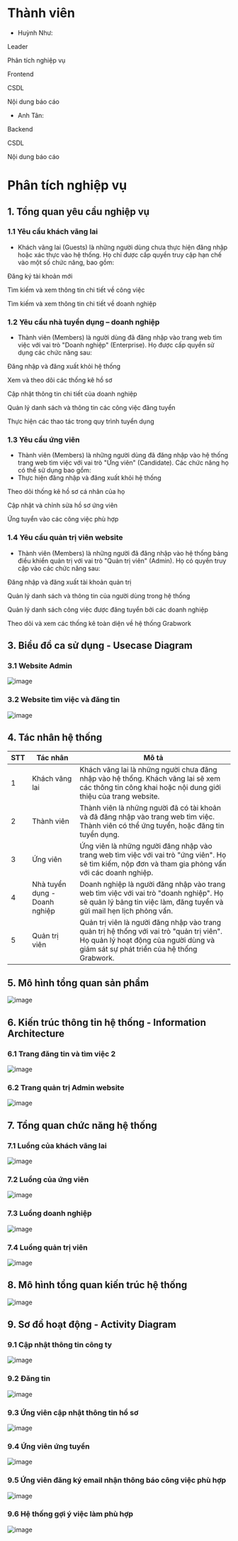 # Thành viên
- Huỳnh Như:

Leader
  
Phân tích nghiệp vụ
  
Frontend
  
CSDL
  
Nội dung báo cáo
- Anh Tân:

Backend
          
CSDL
          
Nội dung báo cáo
# Phân tích nghiệp vụ

## 1. Tổng quan yêu cầu nghiệp vụ
### 1.1	Yêu cầu khách vãng lai
- Khách vãng lai (Guests) là những người dùng chưa thực hiện đăng nhập hoặc xác thực vào hệ thống. Họ chỉ được cấp quyền truy cập hạn chế vào một số chức năng, bao gồm:

Đăng ký tài khoản mới

Tìm kiếm và xem thông tin chi tiết về công việc

Tìm kiếm và xem thông tin chi tiết về doanh nghiệp
### 1.2	Yêu cầu nhà tuyển dụng – doanh nghiệp
- Thành viên (Members) là người dùng đã đăng nhập vào trang web tìm việc với vai trò "Doanh nghiệp" (Enterprise). Họ được cấp quyền sử dụng các chức năng sau:

Đăng nhập và đăng xuất khỏi hệ thống

Xem và theo dõi các thống kê hồ sơ

Cập nhật thông tin chi tiết của doanh nghiệp

Quản lý danh sách và thông tin các công việc đăng tuyển

Thực hiện các thao tác trong quy trình tuyển dụng
### 1.3 Yêu cầu ứng viên
- Thành viên (Members) là những người dùng đã đăng nhập vào hệ thống trang web tìm việc với vai trò "Ứng viên" (Candidate). Các chức năng họ có thể sử dụng bao gồm:
- Thực hiện đăng nhập và đăng xuất khỏi hệ thống

Theo dõi thống kê hồ sơ cá nhân của họ

Cập nhật và chỉnh sửa hồ sơ ứng viên

Ứng tuyển vào các công việc phù hợp
### 1.4	Yêu cầu quản trị viên website
- Thành viên (Members) là những người đã đăng nhập vào hệ thống bảng điều khiển quản trị với vai trò "Quản trị viên" (Admin). Họ có quyền truy cập vào các chức năng sau:

Đăng nhập và đăng xuất tài khoản quản trị

Quản lý danh sách và thông tin của người dùng trong hệ thống

Quản lý danh sách công việc được đăng tuyển bởi các doanh nghiệp

Theo dõi và xem các thống kê toàn diện về hệ thống Grabwork

## 3. Biểu đồ ca sử dụng - Usecase Diagram
### 3.1 Website Admin
![image](https://github.com/user-attachments/assets/744fb28d-2383-4ff1-94d0-819324b9244f)

### 3.2 Website tìm việc và đăng tin
![image](https://github.com/user-attachments/assets/598b42ef-58fe-43be-8a24-130cea5aa168)



## 4. Tác nhân hệ thống
| STT     | Tác nhân                      | Mô tả                                                        |
| :------ | ------------------------------| -------------------------------------------------------------|
| 1       | Khách vãng lai                | Khách vãng lai là những người chưa đăng nhập vào hệ thống. Khách vãng lai sẽ xem các thông tin công khai hoặc nội dung giới thiệu của trang website.|
| 2       | Thành viên                    | Thành viên là những người đã có tài khoản và đã đăng nhập vào trang web tìm việc. Thành viên có thể ứng tuyển, hoặc đăng tin tuyển dụng.|
| 3       | Ứng viên                      | Ứng viên là những người đăng nhập vào trang web tìm việc với vai trò "ứng viên". Họ sẽ tìm kiếm, nộp đơn và tham gia phỏng vấn với các doanh nghiệp.|
| 4       | Nhà tuyển dụng - Doanh nghiệp | Doanh nghiệp là người đăng nhập vào trang web tìm việc với vai trò "doanh nghiệp". Họ sẽ quản lý bảng tin việc làm, đăng tuyển và gửi mail hẹn lịch phỏng vấn.|
| 5       | Quản trị viên                 | Quản trị viên là người đăng nhập vào trang quản trị hệ thống với vai trò "quản trị viên". Họ quản lý hoạt động của người dùng và giám sát sự phát triển của hệ thống Grabwork.|


## 5. Mô hình tổng quan sản phẩm
![image](https://github.com/user-attachments/assets/357be087-d9b5-4263-8c23-0611baaf791c)

## 6. Kiến trúc thông tin hệ thống - Information Architecture
### 6.1 Trang đăng tin và tìm việc 2
![image](https://github.com/user-attachments/assets/14556685-db40-4b54-b867-53921b9e5e4d)

### 6.2 Trang quản trị Admin website 
![image](https://github.com/user-attachments/assets/273e15c4-2898-490d-98a0-3aecc9155e4e)

## 7. Tổng quan chức năng hệ thống
### 7.1 Luồng của khách vãng lai 
![image](https://github.com/user-attachments/assets/de7e93a5-a535-4f9c-a1a5-288c239c63d2)

### 7.2 Luồng của ứng viên
![image](https://github.com/user-attachments/assets/c9f8ad61-c934-4a0f-8ef4-637b0f85a661)

### 7.3 Luồng doanh nghiệp 
![image](https://github.com/user-attachments/assets/61bd27df-84fa-44eb-9225-8e1ea74c638b)

### 7.4 Luồng quản trị viên
![image](https://github.com/user-attachments/assets/9fbb1ef7-02e2-43d0-b975-9464176d9d84)

## 8. Mô hình tổng quan kiến trúc hệ thống
![image](https://github.com/user-attachments/assets/32fda5d2-f37e-417b-9385-e45fb3364249)

## 9. Sơ đồ hoạt động - Activity Diagram 
### 9.1 Cập nhật thông tin công ty
![image](https://github.com/user-attachments/assets/13ae608a-c9dc-44ee-acce-498c01f18d71)

### 9.2 Đăng tin
![image](https://github.com/user-attachments/assets/5dd6f4bb-e052-4859-b0a5-f767ce5f6ed7)

### 9.3 Ứng viên cập nhật thông tin hồ sơ
![image](https://github.com/user-attachments/assets/64adcf12-21d6-4042-a91b-d66f39d44be5)

### 9.4 Ứng viên ứng tuyển
![image](https://github.com/user-attachments/assets/dc7592ba-b7a5-4a04-8f07-12618f9b9230)

### 9.5 Ứng viên đăng ký email nhận thông báo công việc phù hợp
![image](https://github.com/user-attachments/assets/7dcb16c1-5676-420a-bcff-88e26030e387)

### 9.6 Hệ thống gợi ý việc làm phù hợp
![image](https://github.com/user-attachments/assets/b58ff24e-e029-4f64-872f-db892e0e8236)




